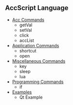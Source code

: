 ## AccScript Language

- [Acc Commands](https://github.com/bijanbina/AccJoon/blob/main/Docs/AccCommands.md)
    - getVal
    - setVal
    - click
    - accList
- [Application Commands](https://github.com/bijanbina/AccJoon/blob/main/Docs/AppCommands.md)
    - shortcut
    - open
- [Miscellaneous Commands](https://github.com/bijanbina/AccJoon/blob/main/Docs/MiscCommands.md)
    - key
    - sleep
    - lua
- [Programming Commands](https://github.com/bijanbina/AccJoon/blob/main/Docs/ProgCommands.md)
    - if
- [Examples](https://github.com/bijanbina/AccJoon/blob/main/Docs/Examples.md)
    - Qt Example